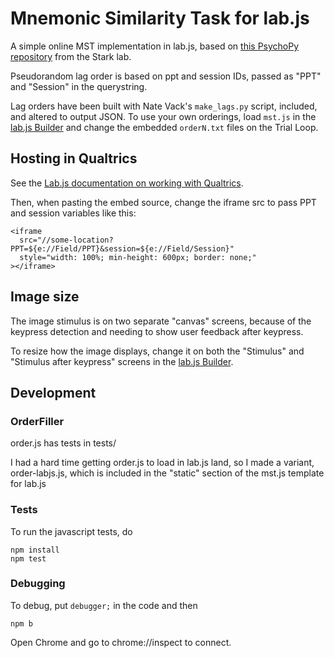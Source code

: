 # Mnemonic Similarity Task for lab.js

A simple online MST implementation in lab.js,
based on [this PsychoPy repository](https://github.com/celstark/MST) from the Stark lab.

Pseudorandom lag order is based on ppt and session IDs, passed as "PPT" and 
"Session" in the querystring.

Lag orders have been built with Nate Vack's `make_lags.py` script, included,
and altered to output JSON. To use your own orderings, load `mst.js` in the 
[lab.js Builder](https://labjs.felixhenninger.com/) and change the 
embedded `orderN.txt` files on the Trial Loop.


## Hosting in Qualtrics

See the [Lab.js documentation on working with Qualtrics](https://labjs.readthedocs.io/en/latest/learn/deploy/3a-qualtrics.html).

Then, when pasting the embed source, change the iframe src to pass PPT and 
session variables like this:

    <iframe
      src="//some-location?PPT=${e://Field/PPT}&session=${e://Field/Session}"
      style="width: 100%; min-height: 600px; border: none;"
    ></iframe>


## Image size

The image stimulus is on two separate "canvas" screens, because of the 
keypress detection and needing to show user feedback after keypress.

To resize how the image displays, change it on both the "Stimulus" and 
"Stimulus after keypress" screens in the [lab.js Builder](https://labjs.felixhenninger.com/).


## Development

### OrderFiller

order.js has tests in tests/

I had a hard time getting order.js to load in lab.js land,
so I made a variant, order-labjs.js, which is included in the
"static" section of the mst.js template for lab.js

### Tests

To run the javascript tests, do

    npm install
    npm test

### Debugging

To debug, put `debugger;` in the code and then

    npm b

Open Chrome and go to chrome://inspect to connect.


